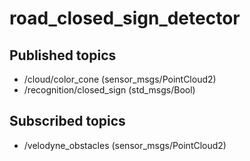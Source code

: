 # road_closed_sign_detector

## Published topics
- /cloud/color_cone (sensor_msgs/PointCloud2)
- /recognition/closed_sign (std_msgs/Bool)

## Subscribed topics
- /velodyne_obstacles (sensor_msgs/PointCloud2)
